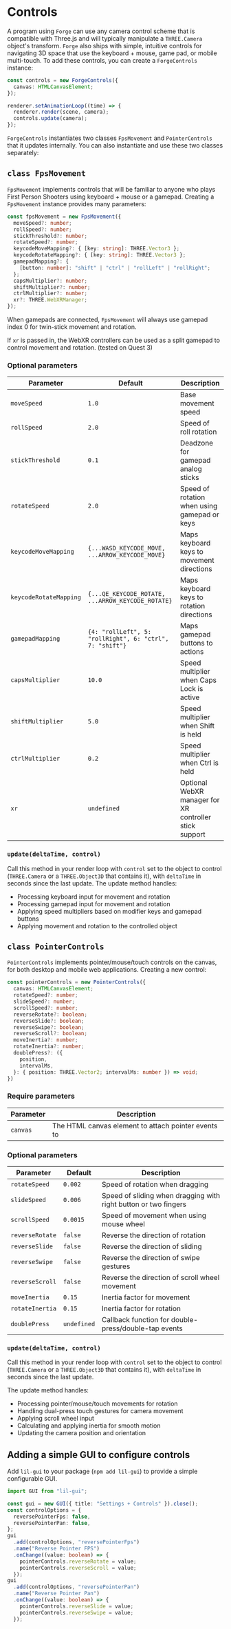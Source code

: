# Controls

A program using `Forge` can use any camera control scheme that is compatible with Three.js and will typically manipulate a `THREE.Camera` object's transform. `Forge` also ships with simple, intuitive controls for navigating 3D space that use the keyboard + mouse, game pad, or mobile multi-touch. To add these controls, you can create a `ForgeControls` instance:

```typescript
const controls = new ForgeControls({
  canvas: HTMLCanvasElement;
});

renderer.setAnimationLoop((time) => {
  renderer.render(scene, camera);
  controls.update(camera);
});
```

`ForgeControls` instantiates two classes `FpsMovement` and `PointerControls` that it updates internally. You can also instantiate and use these two classes separately:

## `class FpsMovement`

`FpsMovement` implements controls that will be familiar to anyone who plays First Person Shooters using keyboard + mouse or a gamepad. Creating a `FpsMovement` instance provides many parameters:

```typescript
const fpsMovement = new FpsMovement({
  moveSpeed?: number;
  rollSpeed?: number;
  stickThreshold?: number;
  rotateSpeed?: number;
  keycodeMoveMapping?: { [key: string]: THREE.Vector3 };
  keycodeRotateMapping?: { [key: string]: THREE.Vector3 };
  gamepadMapping?: {
    [button: number]: "shift" | "ctrl" | "rollLeft" | "rollRight";
  };
  capsMultiplier?: number;
  shiftMultiplier?: number;
  ctrlMultiplier?: number;
  xr?: THREE.WebXRManager;
});
```
When gamepads are connected, `FpsMovement` will always use gamepad index 0 for twin-stick movement and rotation.

If `xr` is passed in, the WebXR controllers can be used as a split gamepad to control movement and rotation. (tested on Quest 3)

### Optional parameters

| Parameter | Default | Description |
|-----------|---------|-------------|
| `moveSpeed` | `1.0` | Base movement speed |
| `rollSpeed` | `2.0` | Speed of roll rotation |
| `stickThreshold` | `0.1` | Deadzone for gamepad analog sticks |
| `rotateSpeed` | `2.0` | Speed of rotation when using gamepad or keys |
| `keycodeMoveMapping` | `{...WASD_KEYCODE_MOVE, ...ARROW_KEYCODE_MOVE}` | Maps keyboard keys to movement directions |
| `keycodeRotateMapping` | `{...QE_KEYCODE_ROTATE, ...ARROW_KEYCODE_ROTATE}` | Maps keyboard keys to rotation directions |
| `gamepadMapping` | `{4: "rollLeft", 5: "rollRight", 6: "ctrl", 7: "shift"}` | Maps gamepad buttons to actions |
| `capsMultiplier` | `10.0` | Speed multiplier when Caps Lock is active |
| `shiftMultiplier` | `5.0` | Speed multiplier when Shift is held |
| `ctrlMultiplier` | `0.2` | Speed multiplier when Ctrl is held |
| `xr` | `undefined` | Optional WebXR manager for XR controller stick support

### `update(deltaTime, control)`

Call this method in your render loop with `control` set to the object to control (`THREE.Camera` or a `THREE.Object3D` that contains it), with `deltaTime` in seconds since the last update.
The update method handles:

- Processing keyboard input for movement and rotation
- Processing gamepad input for movement and rotation
- Applying speed multipliers based on modifier keys and gamepad buttons
- Applying movement and rotation to the controlled object


## `class PointerControls`

`PointerControls` implements pointer/mouse/touch controls on the canvas, for both desktop and mobile web applications. Creating a new control:
```typescript
const pointerControls = new PointerControls({
  canvas: HTMLCanvasElement;
  rotateSpeed?: number;
  slideSpeed?: number;
  scrollSpeed?: number;
  reverseRotate?: boolean;
  reverseSlide?: boolean;
  reverseSwipe?: boolean;
  reverseScroll?: boolean;
  moveInertia?: number;
  rotateInertia?: number;
  doublePress?: ({
    position,
    intervalMs,
  }: { position: THREE.Vector2; intervalMs: number }) => void;
})
```

### Require parameters

| Parameter | Description |
|-----------|-------------|
| `canvas` | The HTML canvas element to attach pointer events to |

### Optional parameters

| Parameter | Default | Description |
|-----------|---------|-------------|
| `rotateSpeed` | `0.002` | Speed of rotation when dragging |
| `slideSpeed` | `0.006` | Speed of sliding when dragging with right button or two fingers |
| `scrollSpeed` | `0.0015` | Speed of movement when using mouse wheel |
| `reverseRotate` | `false` | Reverse the direction of rotation |
| `reverseSlide` | `false` | Reverse the direction of sliding |
| `reverseSwipe` | `false` | Reverse the direction of swipe gestures |
| `reverseScroll` | `false` | Reverse the direction of scroll wheel movement |
| `moveInertia` | `0.15` | Inertia factor for movement |
| `rotateInertia` | `0.15` | Inertia factor for rotation |
| `doublePress` | `undefined` | Callback function for double-press/double-tap events |

### `update(deltaTime, control)`

Call this method in your render loop with `control` set to the object to control (`THREE.Camera` or a `THREE.Object3D` that contains it), with `deltaTime` in seconds since the last update.

The update method handles:

- Processing pointer/mouse/touch movements for rotation
- Handling dual-press touch gestures for camera movement
- Applying scroll wheel input
- Calculating and applying inertia for smooth motion
- Updating the camera position and orientation


## Adding a simple GUI to configure controls

Add `lil-gui` to your package (`npm add lil-gui`) to provide a simple configurable GUI.

```typescript
import GUI from "lil-gui";

const gui = new GUI({ title: "Settings + Controls" }).close();
const controlOptions = {
  reversePointerFps: false,
  reversePointerPan: false,
};
gui
  .add(controlOptions, "reversePointerFps")
  .name("Reverse Pointer FPS")
  .onChange((value: boolean) => {
    pointerControls.reverseRotate = value;
    pointerControls.reverseScroll = value;
  });
gui
  .add(controlOptions, "reversePointerPan")
  .name("Reverse Pointer Pan")
  .onChange((value: boolean) => {
    pointerControls.reverseSlide = value;
    pointerControls.reverseSwipe = value;
  });
```
